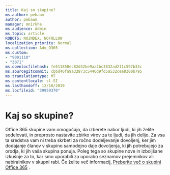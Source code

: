 ```yaml
---
title: Kaj so skupine?
ms.author: pebaum
author: pebaum
manager: mnirkhe
ms.audience: Admin
ms.topic: article
ROBOTS: NOINDEX, NOFOLLOW
localization_priority: Normal
ms.collection: Adm_O365
ms.custom:
- "9001110"
- "3071"
ms.openlocfilehash: fe511850ec82d32be9aa2bc3832ad211c597b33c
ms.sourcegitcommit: cbbd46fa9a32873c5446d9fd5a532cea0300b795
ms.translationtype: MT
ms.contentlocale: sl-SI
ms.lasthandoff: 12/10/2019
ms.locfileid: "39959370"
---
```

# <a name="what-are-groups"></a>Kaj so skupine?

Office 365 skupine vam omogočajo, da izberete nabor ljudi, ki jih želite sodelovati, in preprosto nastavite zbirko virov za te ljudi, da jih delijo. Za vsa ta sredstva vam ni treba skrbeti za ročno dodeljevanje dovoljenj, ker jim dodajanje članov v skupino samodejno daje dovoljenja, ki jih potrebujejo za orodja, ki jih vaša skupina ponuja. Poleg tega so skupine nove in izboljšane izkušnje za to, kar smo uporabili za uporabo seznamov prejemnikov ali nabiralnikov v skupni rabi.  Če želite več informacij, [Preberite več o skupini Office 365](https://support.office.com/article/b565caa1-5c40-40ef-9915-60fdb2d97fa2) . 
